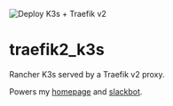 ![Deploy K3s + Traefik v2](https://github.com/ackersonde/traefik2_k3s/workflows/Deploy%20K3s%20+%20Traefik%20v2/badge.svg)

# traefik2_k3s

Rancher K3s served by a Traefik v2 proxy.

Powers my [homepage](https://github.com/ackersonde/ackerson.de-go) and [slackbot](https://github.com/ackersonde/bender-slackbot).
